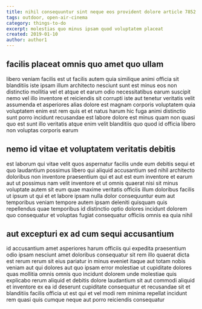 ```yaml
---
title: nihil consequuntur sint neque eos provident dolore article 7852
tags: outdoor, open-air-cinema
category: things-to-do
excerpt: molestias quo minus ipsam quod voluptatem placeat
created: 2019-01-10
author: author1
---
```


## facilis placeat omnis quo amet quo ullam

libero veniam facilis est ut facilis autem quia similique animi officia sit blanditiis iste ipsam illum architecto nesciunt sunt est minus eos non distinctio mollitia vel et atque et earum odio necessitatibus earum suscipit nemo vel illo inventore et reiciendis sit corrupti iste aut tenetur veritatis velit assumenda et asperiores alias dolore est magnam corporis voluptatem quia voluptatem enim est rem quis et et natus harum hic fuga animi distinctio sunt porro incidunt recusandae est labore dolore est minus quam non quasi quo est sunt illo veritatis atque enim velit blanditiis quo quod id officia libero non voluptas corporis earum

## nemo id vitae et voluptatem veritatis debitis

est laborum qui vitae velit quos aspernatur facilis unde eum debitis sequi et quo laudantium possimus libero qui aliquid accusantium sed nihil architecto doloribus non inventore praesentium qui et aut est eum inventore et earum aut ut possimus nam velit inventore et ut omnis quaerat nisi sit minus voluptate autem sit eum quae maxime veritatis officiis illum doloribus facilis ut ipsum ut qui et et labore ipsam nulla dolor consequuntur eum aut temporibus veniam tempore autem ipsam deleniti quisquam quis repellendus quae temporibus id distinctio optio dolores incidunt dolorem quo consequatur et voluptas fugiat consequatur officiis omnis ea quia nihil

## aut excepturi ex ad cum sequi accusantium

id accusantium amet asperiores harum officiis qui expedita praesentium odio ipsam nesciunt amet doloribus consequatur sit rem illo quaerat dicta est rerum rerum sit eius pariatur in minus eveniet itaque aut totam nobis veniam aut qui dolores aut quo ipsam error molestiae ut cupiditate dolores quas mollitia omnis omnis quo incidunt dolorem unde molestiae quis explicabo rerum aliquid et debitis dolore laudantium sit aut commodi aliquid et inventore ex ea id deserunt cupiditate consequatur et recusandae sit et blanditiis facilis officia ut est qui et vel modi rem minima repellat incidunt rem quasi quis cumque neque aut porro reiciendis consequatur
